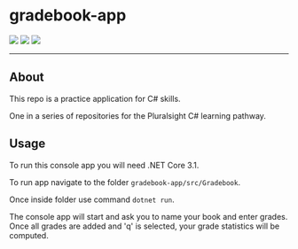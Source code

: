 # gradebook-app

![](https://img.shields.io/badge/-Pluralsight-grey?style=flat-square&logo=pluralsight)
![](https://img.shields.io/badge/Practice-informational?style=flat-square&logo=c-sharp)
![](https://img.shields.io/badge/Practice-purple?style=flat-square&logo=.net)

----

## About

This repo is a practice application for C# skills.  

One in a series of repositories for the Pluralsight C# learning pathway.

## Usage

To run this console app you will need .NET Core 3.1.

To run app navigate to the folder ```gradebook-app/src/Gradebook```.

Once inside folder use command ```dotnet run```.

The console app will start and ask you to name your book and enter grades.    
Once all grades are added and 'q' is selected, your grade statistics will be computed.    
